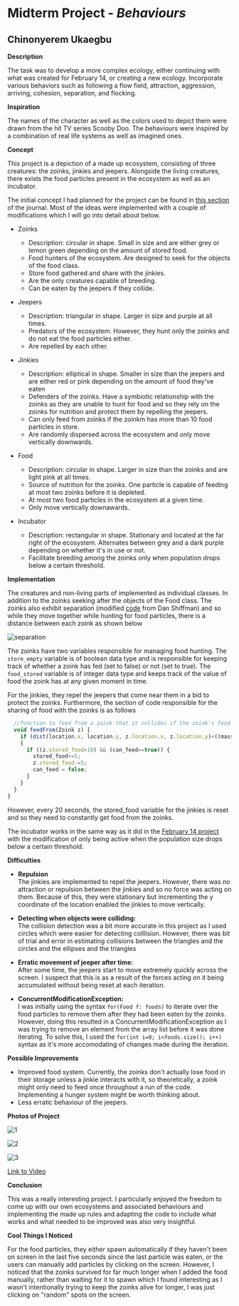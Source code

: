 # Midterm Project - *Behaviours*

## Chinonyerem Ukaegbu


**Description**

The task was to develop a more complex ecology, either continuing with what was created for February 14, or creating a new ecology. Incorporate various behaviors such as following a flow field, attraction, aggression, arriving, cohesion, separation, and flocking.

**Inspiration**

The names of the character as well as the colors used to depict them were drawn from the hit TV series Scooby Doo. The behaviours were inspired by a combination of real life systems as well as imagined ones.

**Concept**

This project is a depiction of a made up ecosystem, consisting of three creatures: the zoinks, jinkies and jeepers. Alongside the living creatures, there exists the food particles present in the ecosystem as well as an incubator.

The initial concept I had planned for the project can be found in [this section](https://github.com/ChinoUkaegbu/RobotaPsyche/blob/main/midterm/journal.md#27th-february-2022) of the journal. Most of the ideas were implemented with a couple of modifications which I will go into detail about below.

+ Zoinks
   - Description: circular in shape. Small in size and are either grey or lemon green depending on the amount of stored food.
   - Food hunters of the ecosystem. Are designed to seek for the objects of the food class.
   - Store food gathered and share with the jinkies.
   - Are the only creatures capable of breeding.
   - Can be eaten by the jeepers if they collide.

+ Jeepers
   - Description: triangular in shape. Larger in size and purple at all times.
   - Predators of the ecosystem. However, they hunt only the zoinks and do not eat the food particles either.
   - Are repelled by each other.

+ Jinkies
   - Description: elliptical in shape. Smaller in size than the jeepers and are either red or pink depending on the amount of food they've eaten
   - Defenders of the zoinks. Have a symbiotic relationship with the zoinks as they are unable to hunt for food and so they rely on the zoinks for nutrition and protect them by repelling the jeepers.
   - Can only feed from zoinks if the zoinkm has more than 10 food particles in store.
   - Are randomly dispersed across the ecosystem and only move vertically downwards.

+ Food
   - Description: circular in shape. Larger in size than the zoinks and are light pink at all times.
   - Source of nutrition for the zoinks. One particle is capable of feeding at most two zoinks before it is depleted.
   - At most two food particles in the ecosystem at a given time.
   - Only move vertically downawards.

+ Incubator
   - Description: rectangular in shape. Stationary and located at the far right of the ecosystem. Alternates between grey and a dark purple depending on whether it's in use or not.
   - Facilitate breeding among the zoinks only when population drops below a certain threshold.


**Implementation**

The creatures and non-living parts of implemented as individual classes. In addition to the zoinks seeking after the objects of the Food class. The zoinks also exhibit separation (modified [code](https://github.com/nature-of-code/noc-examples-processing/tree/master/chp06_agents/NOC_6_07_Separation) from Dan Shiffman) and so while they move together while hunting for food particles, there is a distance between each zoink as shown below

![separation](media/separation.png)

The zoinks have two variables responsible for managing food hunting. The ```store_empty``` variable is of boolean data type and is responsible for keeping track of whether a zoink has fed (set to false) or not (set to true). The ```food_stored``` variable is of integer data type and keeps track of the value of food the zoink has at any given moment in time.

For the jinkies, they repel the jeepers that come near them in a bid to protect the zoinks. Furthermore, the section of code responsible for the sharing of food with the zoinks is as follows

```js
  //function to feed from a zoink that it collides if the zoink's food level hasn't dropped below 10 and if the jinkie is able to feed
  void feedFrom(Zoink z) {
    if (dist(location.x, location.y, z.location.x, z.location.y)<((mass*8)+z.r))
    {
      if ((z.stored_food>10) && (can_feed==true)) {
        stored_food+=5;
        z.stored_food-=5;
        can_feed = false;
      }
    }
  }
}
```

However, every 20 seconds, the stored_food variable for the jinkies is reset and so they need to constantly get food from the zoinks.

The incubator works in the same way as it did in the [February 14 project](https://github.com/ChinoUkaegbu/RobotaPsyche/tree/main/February14) with the modification of only being active when the population size drops below a certain threshold.

**Difficulties**

+ **Repulsion**\
The jinkies are implemented to repel the jeepers. However, there was no attraction or repulsion between the jinkies and so no force was acting on them. Because of this, they were stationary but incrementing the y coordinate of the location enabled the jinkies to move vertically.

+ **Detecting when objects were colliding:**\
The collision detection was a bit more accurate in this project as I used circles which were easier for detecting colllision. However, there was bit of trial and error in estimating collisions between the triangles and the circles and the ellipses and the triangles

+ **Erratic movement of jeeper after time:**\
After some time, the jeepers start to move extremely quickly across the screen. I suspect that this is as a result of the forces acting on it being accumulated without being reset at each iteration.

+ **ConcurrentModificationException:**\
I was initially using the syntax ```for(Food f: foods)``` to iterate over the food particles to remove them after they had been eaten by the zoinks. However, doing this resulted in a ConcurrentModificationException as I was trying to remove an element from the array list before it was done iterating. To solve this, I used the ```for(int i=0; i<foods.size(); i++)``` syntax as it's more accomodating of changes made during the iteration.

**Possible Improvements**

+ Improved food system. Currently, the zoinks don't actually lose food in their storage unless a jinkie interacts with it, so theoretically, a zoink might only need to feed once throughout a run of the code. Implementing a hunger system might be worth thinking about.
+ Less erratic behaviour of the jeepers.

**Photos of Project**

![1](media/demo_1.png)

![2](media/demo_2.png)

![3](media/demo_3.png)

[Link to Video](https://youtu.be/RNOHgDbdMpM)

**Conclusion**

This was a really interesting project. I particularly enjoyed the freedom to come up with our own ecosystems and associated behaviours and implementing the made up rules and adapting the code to include what works and what needed to be improved was also very insightful.

**Cool Things I Noticed**

For the food particles, they either spawn automatically if they haven't been on screen in the last five seconds since the last particle was eaten, or the users can manually add particles by clicking on the screen. However, I noticed that the zoinks survived for far much longer when I added the food manually, rather than waiting for it to spawn which I found interesting as I wasn't intentionally trying to keep the zoinks alive for longer, I was just clicking on "random" spots on the screen.

